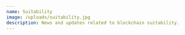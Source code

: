 ```yaml
---
name: Suitability
image: /uploads/suitability.jpg
description: N﻿ews and updates related to blockchain suitability.
---
```

